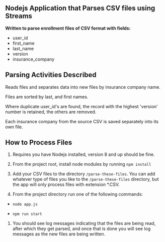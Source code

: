 
## Nodejs Application that Parses CSV files using Streams

**Written to parse enrollment files of CSV format with fields:**

* user_id
* first_name
* last_name
* version
* insurance_company

## Parsing Activities Described

Reads files and separates data into new files by insurance company name.

Files are sorted by last, and first names.

Where duplicate user_id's are found, the record with the highest 'version' number is retained, the others are removed.  

Each insurance company from the source CSV is saved separately into its own file.

## How to Process Files

1. Requires you have Nodejs installed, version 8 and up should be fine.

1. From the project root, install node modules by running `npm install`

1. Add your CSV files to the directory `/parse-these-files`. You can add whatever type of files you like to the `/parse-these-files` directory, but the app will only process files with extension *.CSV.

1. From the project directory run one of the following commands:

* `node app.js`

* `npm run start`

1. You should see log messages indicating that the files are being read, after which they get parsed, and once that is done you will see log messages as the new files are being written.